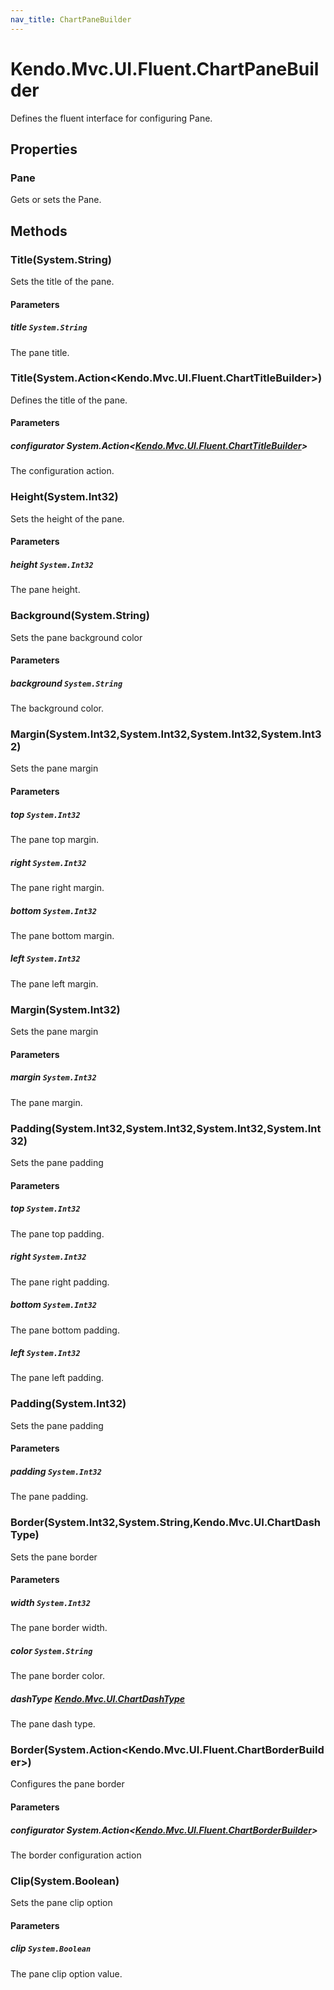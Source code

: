 ```yaml
---
nav_title: ChartPaneBuilder
---
```


# Kendo.Mvc.UI.Fluent.ChartPaneBuilder
Defines the fluent interface for configuring Pane.



## Properties


### Pane

Gets or sets the Pane.




## Methods


### Title(System.String)
Sets the title of the pane.


#### Parameters

##### title `System.String`
The pane title.





### Title(System.Action\<Kendo.Mvc.UI.Fluent.ChartTitleBuilder\>)
Defines the title of the pane.


#### Parameters

##### configurator System.Action<[Kendo.Mvc.UI.Fluent.ChartTitleBuilder](/api/wrappers/aspnet-mvc/Kendo.Mvc.UI.Fluent/ChartTitleBuilder)>
The configuration action.





### Height(System.Int32)
Sets the height of the pane.


#### Parameters

##### height `System.Int32`
The pane height.





### Background(System.String)
Sets the pane background color


#### Parameters

##### background `System.String`
The background color.





### Margin(System.Int32,System.Int32,System.Int32,System.Int32)
Sets the pane margin


#### Parameters

##### top `System.Int32`
The pane top margin.

##### right `System.Int32`
The pane right margin.

##### bottom `System.Int32`
The pane bottom margin.

##### left `System.Int32`
The pane left margin.





### Margin(System.Int32)
Sets the pane margin


#### Parameters

##### margin `System.Int32`
The pane margin.





### Padding(System.Int32,System.Int32,System.Int32,System.Int32)
Sets the pane padding


#### Parameters

##### top `System.Int32`
The pane top padding.

##### right `System.Int32`
The pane right padding.

##### bottom `System.Int32`
The pane bottom padding.

##### left `System.Int32`
The pane left padding.





### Padding(System.Int32)
Sets the pane padding


#### Parameters

##### padding `System.Int32`
The pane padding.





### Border(System.Int32,System.String,Kendo.Mvc.UI.ChartDashType)
Sets the pane border


#### Parameters

##### width `System.Int32`
The pane border width.

##### color `System.String`
The pane border color.

##### dashType [Kendo.Mvc.UI.ChartDashType](/api/wrappers/aspnet-mvc/Kendo.Mvc.UI/ChartDashType)
The pane dash type.





### Border(System.Action\<Kendo.Mvc.UI.Fluent.ChartBorderBuilder\>)
Configures the pane border


#### Parameters

##### configurator System.Action<[Kendo.Mvc.UI.Fluent.ChartBorderBuilder](/api/wrappers/aspnet-mvc/Kendo.Mvc.UI.Fluent/ChartBorderBuilder)>
The border configuration action





### Clip(System.Boolean)
Sets the pane clip option


#### Parameters

##### clip `System.Boolean`
The pane clip option value.






